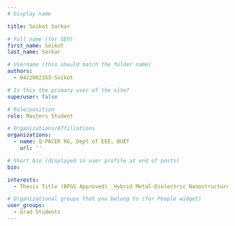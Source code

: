 ```yaml
---
# Display name

title: Soikot Sarkar

# Full name (for SEO)
first_name: Soikot
last_name: Sarkar

# Username (this should match the folder name)
authors:
  - 0422062353-Soikot

# Is this the primary user of the site?
superuser: false

# Role/position
role: Masters Student 

# Organizations/Affiliations
organizations:
  - name: Q-PACER RG, Dept of EEE, BUET
    url: ''

# Short bio (displayed in user profile at end of posts)
bio: 

interests:
  - Thesis Title (BPGS Approved) _Hybrid Metal-Dielectric Nanostructures Integrated Heterojunction Thin Film Solar Cell for Efficiency_ 

# Organizational groups that you belong to (for People widget)
user_groups:
  - Grad Students
---
```

